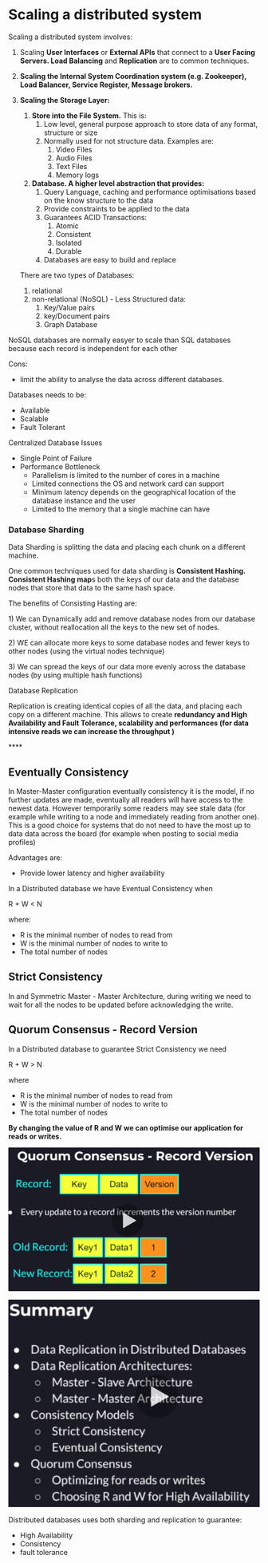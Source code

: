 # Scaling a distributed system

Scaling a distributed system involves:

1. Scaling **User Interfaces** or **External APIs** that connect to a **User Facing Servers. Load Balancing** and **Replication** are to common techniques.
2. **Scaling the Internal System Coordination system (e.g. Zookeeper), Load Balancer, Service Register, Message brokers.**
3.  **Scaling the Storage Layer:**

    1. **Store into the File System.** This is:
       1. Low level, general purpose approach to store data of any format, structure or size
       2. Normally used for not structure data. Examples are:
          1. Video Files
          2. Audio Files
          3. Text Files
          4. Memory logs
    2. **Database. A higher level abstraction that provides:**
       1. Query Language, caching and performance optimisations based on the know structure to the data
       2. Provide constraints to be applied to the data
       3. Guarantees ACID Transactions:
          1. Atomic
          2. Consistent
          3. Isolated
          4. Durable
       4. Databases are easy to build and replace

    There are two types of Databases:

    1. relational
    2. non-relational (NoSQL) - Less Structured data:
       1. Key/Value pairs
       2. key/Document pairs
       3. Graph Database

NoSQL databases are normally easyer to scale than SQL databases because each record is independent for each other

Cons:

* limit the ability to analyse the data across different databases.

Databases needs to be:

* Available
* Scalable
* Fault Tolerant

Centralized Database Issues

* Single Point of Failure
* Performance Bottleneck
  * Parallelism is limited to the number of cores in a machine
  * Limited connections the OS and network card can support
  * Minimum latency depends on the geographical location of the database instance and the user
  * Limited to the memory that a single machine can have

### Database Sharding

Data Sharding is splitting the data and placing each chunk on a different machine.

One common techniques used for data sharding is **Consistent Hashing. Consistent Hashing map**s both the keys of our data and the database nodes that store that data to the same hash space.

The benefits of Consisting Hasting are:

1\) We can Dynamically add and remove database nodes from our database cluster, without reallocation all the keys to the new set of nodes.

2\) WE can allocate more keys to some database nodes and fewer keys to other nodes (using the virtual nodes technique)

3\) We can spread the keys of our data more evenly across the database nodes (by using multiple hash functions)

Database Replication

Replication is creating identical copies of all the data, and placing each copy on a different machine. This allows to create **redundancy and High Availability and Fault Tolerance, scalability and performances (for data intensive reads we can increase the throughput )**

\*\*\*\*

## Eventually Consistency

In Master-Master configuration eventually consistency it is the model, if no further updates are made, eventually all readers will have access to the newest data. However temporarily some readers may see stale data (for example while writing to a node and immediately reading from another one). This is a good choice for systems that do not need to have the most up to data data across the board (for example when posting to social media profiles)

Advantages are:

* Provide lower latency and higher availability

In a Distributed database we have Eventual Consistency when

R + W < N

where:

* R is the minimal number of nodes to read from
* W is the minimal number of nodes to write to
* The total number of nodes

## Strict Consistency

In and Symmetric Master - Master Architecture, during writing we need to wait for all the nodes to be updated before acknowledging the write.

## Quorum Consensus - Record Version

In a Distributed database to guarantee Strict Consistency we need

R + W > N

where

* R is the minimal number of nodes to read from
* W is the minimal number of nodes to write to
* The total number of nodes

**By changing the value of R and W we can optimise our application for reads or writes.**

![](<../../../.gitbook/assets/image (15).png>)

![](<../../../.gitbook/assets/image (17).png>)

Distributed databases uses both sharding and replication to guarantee:

* High Availability
* Consistency
* fault tolerance
